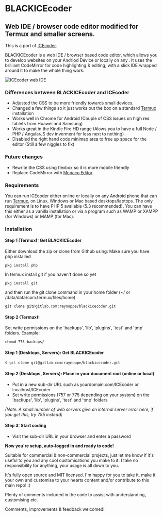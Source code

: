 # BLACKICEcoder

## Web IDE / browser code editor modified for Termux and smaller screens.

This is a port of [ICEcoder](https://icecoder.net/).  

BLACKICEcoder is a web IDE / browser based code editor, which allows you to develop websites on your Andriod Device or locally on any . It uses the brilliant CodeMirror for code highlighting & editing, with a slick IDE wrapped around it to make the whole thing work. 

<img src="https://icecoder.net/images/icecoder-v6-0-browser-code-editor.png" alt="ICEcoder web IDE">

### Differences between BLACKICEcoder and ICEcoder

* Adjusted the CSS to be more friendly towards small devices. 
* Changed a few things so it just works out the box on a standard [Termux](https://termux.com/) installation
* Works well in Chrome for Android (Couple of CSS issues on high res tablets from Huawei and Samsung)
* Works great in the Kindle Fire HD range (Alows you to have a full Node / PHP / AngularJS dev invorment for less next to nothing)
* Disabled the right hand code minimap area to free up space for the editor (Still a few niggles to fix)

### Future changes

* Rewrite the CSS using flexbox so it is more mobile friendly
* Replace CodeMirror with [Monaco Editor](https://microsoft.github.io/monaco-editor/)

### Requirements

You can run ICEcoder either online or locally on any Android phone that can run [Termux](https://termux.com/), on Linux, Windows or Mac based desktops/laptops. The only requirement is to have PHP 5 available (5.3 recommended). You can have this either as a vanilla installation or via a program such as WAMP or XAMPP (for Windows) or MAMP (for Mac).

### Installation

#### Step 1 (Termux): Get BLACKICEcoder

Either download the zip or clone from Github using:
Make sure you have php installed 
```
pkg install php
```
In termux install git if you haven't done so yet
```
pkg install git
```
and then run the git clone command in your home folder (~/ or /data/data/com.termux/files/home)
```
git clone git@gitlab.com:raynoppe/blackicecoder.git
```

#### Step 2 (Termux):
Set write permissions on the 'backups', 'lib', 'plugins', 'test' and 'tmp' folders.
Example: 
```
chmod 775 backups/
```

#### Step 1 (Desktops, Servers): Get BLACKICEcoder
```
$ git clone git@gitlab.com:raynoppe/blackicecoder.git
```

#### Step 2 (Desktops, Servers): Place in your document root (online or local)

* Put in a new sub-dir URL such as yourdomain.com/ICEcoder or localhost/ICEcoder
* Set write permissions (757 or 775 depending on your system) on the 'backups', 'lib', 'plugins', 'test' and 'tmp' folders

*(Note: A small number of web servers give an internal server error here, if you get this, try 755 instead)*

#### Step 3: Start coding

* Visit the sub-dir URL in your browser and enter a password

**Now you're setup, auto-logged in and ready to code!**

Suitable for commercial & non-commercial projects, just let me know if it's useful to you and any cool customisations you make to it. I take no responsibility for anything, your usage is all down to you.

It's fully open source and MIT licensed. I'm happy for you to take it, make it your own and customise to your hearts content and/or contribute to this main repo! :)

Plenty of comments included in the code to assist with understanding, customising etc.

Comments, improvements & feedback welcomed!
